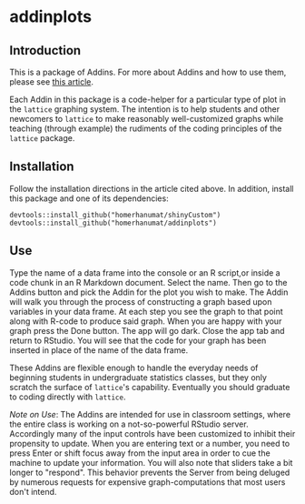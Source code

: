 # addinplots

## Introduction

This is a package of Addins.  For more about Addins and how to use them, please see
[this article](https://support.rstudio.com/hc/en-us/articles/215605467).

Each Addin in this package is a code-helper for a particular type of plot in the `lattice` graphing system.  The intention is to help students and other newcomers to `lattice` to make reasonably well-customized graphs while teaching (through example) the rudiments of the coding principles of the `lattice` package.


## Installation

Follow the installation directions in the article cited above.  In addition, install this package and one of its dependencies:

```
devtools::install_github("homerhanumat/shinyCustom")
devtools::install_github("homerhanumat/addinplots")
```

## Use

Type the name of a data frame into the console or an R script,or inside a code chunk in an R Markdown document.  Select the name.  Then go to the Addins button and pick the Addin for the plot you wish to make.  The Addin will walk you through the process of constructing a graph based upon variables in your data frame.  At each step you see the graph to that point along with R-code to produce said graph.  When you are happy with your graph press the Done button.  The app will go dark.  Close the app tab and return to RStudio.  You will see that the code for your graph has been inserted in place of the name of the data frame.

These Addins are flexible enough to handle the everyday needs of beginning students in undergraduate statistics classes, but they only scratch the surface of `lattice`'s capability.  Eventually you should graduate to coding directly with `lattice`.

*Note on Use*:  The Addins are intended for use in classroom settings, where the entire class is working on a not-so-powerful RStudio server.  Accordingly many of the input controls have been customized to inhibit their propensity to update.  When you are entering text or a number, you need to press Enter or shift focus away from the input area in order to cue the machine to update your information.  You will also note that sliders take a bit longer to "respond".  This behavior prevents the Server from being deluged by numerous requests for expensive graph-computations that most users don't intend.

